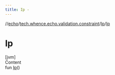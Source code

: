 ```yaml
---
title: Ip -
---
```

//[echo](../../index.md)/[tech.whence.echo.validation.constraint](../index.md)/[Ip](index.md)/[Ip](-ip.md)



# Ip  
[jvm]  
Content  
fun [Ip](-ip.md)()  



